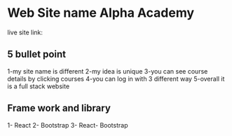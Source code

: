# Web Site name Alpha Academy
live site link: 

## 5 bullet point

1-my site name is different
2-my idea is unique
3-you can see course details by clicking courses
4-you can log in with 3 different way
5-overall it is a full stack website

## Frame work and library
1- React
2- Bootstrap
3- React- Bootstrap
